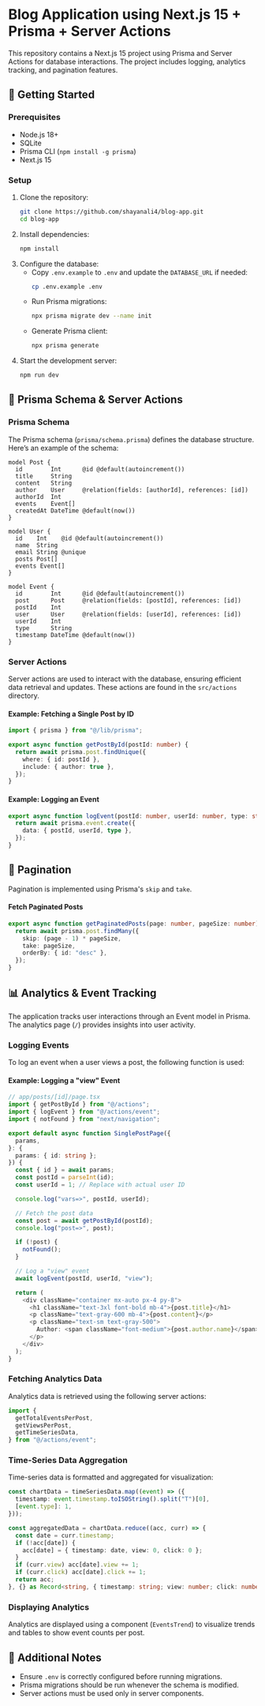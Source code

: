 # Blog Application using Next.js 15 + Prisma + Server Actions

This repository contains a Next.js 15 project using Prisma and Server Actions for database interactions. The project includes logging, analytics tracking, and pagination features.

## 🚀 Getting Started

### Prerequisites

- Node.js 18+
- SQLite
- Prisma CLI (`npm install -g prisma`)
- Next.js 15

### Setup

1. Clone the repository:
   ```sh
   git clone https://github.com/shayanali4/blog-app.git
   cd blog-app
   ```
2. Install dependencies:
   ```sh
   npm install
   ```
3. Configure the database:
   - Copy `.env.example` to `.env` and update the `DATABASE_URL` if needed:
     ```sh
     cp .env.example .env
     ```
   - Run Prisma migrations:
     ```sh
     npx prisma migrate dev --name init
     ```
   - Generate Prisma client:
     ```sh
     npx prisma generate
     ```
4. Start the development server:
   ```sh
   npm run dev
   ```

## 📄 Prisma Schema & Server Actions

### Prisma Schema

The Prisma schema (`prisma/schema.prisma`) defines the database structure. Here’s an example of the schema:

```prisma
model Post {
  id        Int      @id @default(autoincrement())
  title     String
  content   String
  author    User     @relation(fields: [authorId], references: [id])
  authorId  Int
  events    Event[]
  createdAt DateTime @default(now())
}

model User {
  id    Int    @id @default(autoincrement())
  name  String
  email String @unique
  posts Post[]
  events Event[]
}

model Event {
  id        Int      @id @default(autoincrement())
  post      Post     @relation(fields: [postId], references: [id])
  postId    Int
  user      User     @relation(fields: [userId], references: [id])
  userId    Int
  type      String
  timestamp DateTime @default(now())
}
```

### Server Actions

Server actions are used to interact with the database, ensuring efficient data retrieval and updates. These actions are found in the `src/actions` directory.

#### Example: Fetching a Single Post by ID

```typescript
import { prisma } from "@/lib/prisma";

export async function getPostById(postId: number) {
  return await prisma.post.findUnique({
    where: { id: postId },
    include: { author: true },
  });
}
```

#### Example: Logging an Event

```typescript
export async function logEvent(postId: number, userId: number, type: string) {
  return await prisma.event.create({
    data: { postId, userId, type },
  });
}
```

## 📌 Pagination

Pagination is implemented using Prisma's `skip` and `take`.

#### Fetch Paginated Posts

```typescript
export async function getPaginatedPosts(page: number, pageSize: number) {
  return await prisma.post.findMany({
    skip: (page - 1) * pageSize,
    take: pageSize,
    orderBy: { id: "desc" },
  });
}
```

## 📊 Analytics & Event Tracking

The application tracks user interactions through an Event model in Prisma. The analytics page (`/`) provides insights into user activity.

### Logging Events

To log an event when a user views a post, the following function is used:

#### Example: Logging a "view" Event

```typescript
// app/posts/[id]/page.tsx
import { getPostById } from "@/actions";
import { logEvent } from "@/actions/event";
import { notFound } from "next/navigation";

export default async function SinglePostPage({
  params,
}: {
  params: { id: string };
}) {
  const { id } = await params;
  const postId = parseInt(id);
  const userId = 1; // Replace with actual user ID

  console.log("vars=>", postId, userId);

  // Fetch the post data
  const post = await getPostById(postId);
  console.log("post=>", post);

  if (!post) {
    notFound();
  }

  // Log a "view" event
  await logEvent(postId, userId, "view");

  return (
    <div className="container mx-auto px-4 py-8">
      <h1 className="text-3xl font-bold mb-4">{post.title}</h1>
      <p className="text-gray-600 mb-4">{post.content}</p>
      <p className="text-sm text-gray-500">
        Author: <span className="font-medium">{post.author.name}</span>
      </p>
    </div>
  );
}
```

### Fetching Analytics Data

Analytics data is retrieved using the following server actions:

```typescript
import {
  getTotalEventsPerPost,
  getViewsPerPost,
  getTimeSeriesData,
} from "@/actions/event";
```

### Time-Series Data Aggregation

Time-series data is formatted and aggregated for visualization:

```typescript
const chartData = timeSeriesData.map((event) => ({
  timestamp: event.timestamp.toISOString().split("T")[0],
  [event.type]: 1,
}));

const aggregatedData = chartData.reduce((acc, curr) => {
  const date = curr.timestamp;
  if (!acc[date]) {
    acc[date] = { timestamp: date, view: 0, click: 0 };
  }
  if (curr.view) acc[date].view += 1;
  if (curr.click) acc[date].click += 1;
  return acc;
}, {} as Record<string, { timestamp: string; view: number; click: number }>);
```

### Displaying Analytics

Analytics are displayed using a component (`EventsTrend`) to visualize trends and tables to show event counts per post.

## 🔹 Additional Notes

- Ensure `.env` is correctly configured before running migrations.
- Prisma migrations should be run whenever the schema is modified.
- Server actions must be used only in server components.
